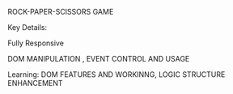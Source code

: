 ROCK-PAPER-SCISSORS GAME


Key Details:

Fully Responsive

DOM MANIPULATION , EVENT CONTROL AND USAGE

Learning: DOM FEATURES AND WORKINNG, LOGIC STRUCTURE ENHANCEMENT
